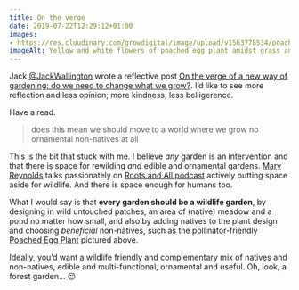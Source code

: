 ```yaml
---
title: On the verge
date: 2019-07-22T12:29:12+01:00
images: 
- https://res.cloudinary.com/growdigital/image/upload/v1563778534/poached-egg-plant-1D35B784.jpg
imageAlt: Yellow and white flowers of poached egg plant amidst grass and mayhem of forest garden
---
```


Jack [@JackWallington](https://mobile.twitter.com/JackWallington) wrote a reflective post [On the verge of a new way of gardening: do we need to change what we grow?](https://www.jackwallington.com/on-the-verge-of-a-new-way-of-gardening-do-we-need-to-change-what-we-grow/). I’d like to see more reflection and less opinion; more kindness, less belligerence. 

Have a read.

> does this mean we should move to a world where we grow no ornamental non-natives at all

This is the bit that stuck with me. I believe _any_ garden is an intervention and that there is space for rewilding _and_ edible and ornamental gardens. [Mary Reynolds](http://marymary.ie) talks passionately on [Roots and All podcast](https://rootsandall.co.uk/portfolio-item/episode-24-creating-an-ark-with-mary-reynolds/) actively putting space aside for wildlife. And there is space enough for humans too.

What I would say is that **every garden should be a wildlife garden**, by designing in wild untouched patches, an area of (native) meadow and a pond no matter how small, and also by adding natives to the plant design and choosing _beneficial_ non-natives, such as the pollinator-friendly [Poached Egg Plant]() pictured above.

Ideally, you’d want a wildlife friendly and complementary mix of natives and non-natives, edible and multi-functional, ornamental and useful. Oh, look, a forest garden… 😉
